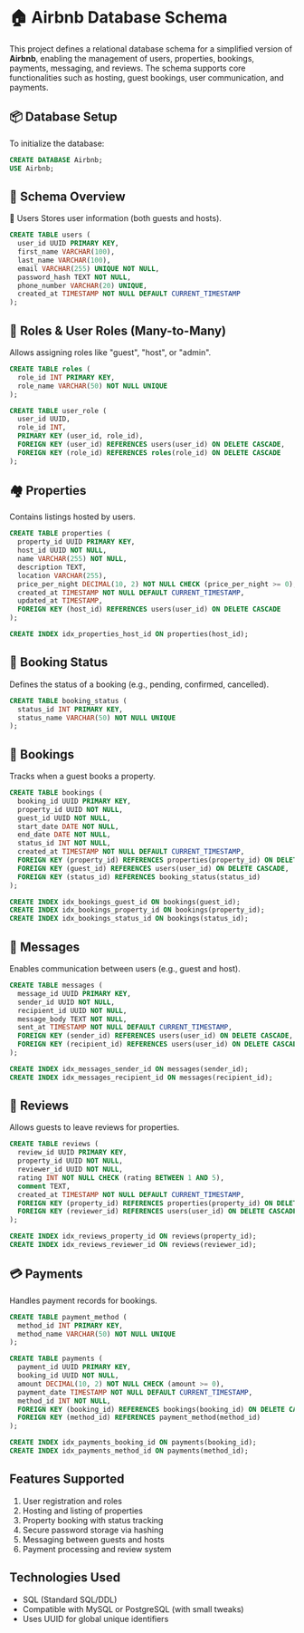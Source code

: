 # 🏠 Airbnb Database Schema

This project defines a relational database schema for a simplified version of **Airbnb**, enabling the management of users, properties, bookings, payments, messaging, and reviews. The schema supports core functionalities such as hosting, guest bookings, user communication, and payments.

## 📦 Database Setup

To initialize the database:

```sql
CREATE DATABASE Airbnb;
USE Airbnb;
```

## 🧱 Schema Overview
🧑 Users
Stores user information (both guests and hosts).

```sql
CREATE TABLE users (
  user_id UUID PRIMARY KEY,
  first_name VARCHAR(100),
  last_name VARCHAR(100),
  email VARCHAR(255) UNIQUE NOT NULL,
  password_hash TEXT NOT NULL,
  phone_number VARCHAR(20) UNIQUE,
  created_at TIMESTAMP NOT NULL DEFAULT CURRENT_TIMESTAMP
);
```

## 🔐 Roles & User Roles (Many-to-Many)
Allows assigning roles like "guest", "host", or "admin".

```sql
CREATE TABLE roles (
  role_id INT PRIMARY KEY,
  role_name VARCHAR(50) NOT NULL UNIQUE
);

CREATE TABLE user_role (
  user_id UUID,
  role_id INT,
  PRIMARY KEY (user_id, role_id),
  FOREIGN KEY (user_id) REFERENCES users(user_id) ON DELETE CASCADE,
  FOREIGN KEY (role_id) REFERENCES roles(role_id) ON DELETE CASCADE
);
```

## 🏘️ Properties
Contains listings hosted by users.

```sql
CREATE TABLE properties (
  property_id UUID PRIMARY KEY,
  host_id UUID NOT NULL,
  name VARCHAR(255) NOT NULL,
  description TEXT,
  location VARCHAR(255),
  price_per_night DECIMAL(10, 2) NOT NULL CHECK (price_per_night >= 0),
  created_at TIMESTAMP NOT NULL DEFAULT CURRENT_TIMESTAMP,
  updated_at TIMESTAMP,
  FOREIGN KEY (host_id) REFERENCES users(user_id) ON DELETE CASCADE
);

CREATE INDEX idx_properties_host_id ON properties(host_id);
```


## 📆 Booking Status
Defines the status of a booking (e.g., pending, confirmed, cancelled).

```sql
CREATE TABLE booking_status (
  status_id INT PRIMARY KEY,
  status_name VARCHAR(50) NOT NULL UNIQUE
);
```

## 📅 Bookings
Tracks when a guest books a property.

```sql
CREATE TABLE bookings (
  booking_id UUID PRIMARY KEY,
  property_id UUID NOT NULL,
  guest_id UUID NOT NULL,
  start_date DATE NOT NULL,
  end_date DATE NOT NULL,
  status_id INT NOT NULL,
  created_at TIMESTAMP NOT NULL DEFAULT CURRENT_TIMESTAMP,
  FOREIGN KEY (property_id) REFERENCES properties(property_id) ON DELETE CASCADE,
  FOREIGN KEY (guest_id) REFERENCES users(user_id) ON DELETE CASCADE,
  FOREIGN KEY (status_id) REFERENCES booking_status(status_id)
);

CREATE INDEX idx_bookings_guest_id ON bookings(guest_id);
CREATE INDEX idx_bookings_property_id ON bookings(property_id);
CREATE INDEX idx_bookings_status_id ON bookings(status_id);
```

## 💬 Messages
Enables communication between users (e.g., guest and host).

```sql
CREATE TABLE messages (
  message_id UUID PRIMARY KEY,
  sender_id UUID NOT NULL,
  recipient_id UUID NOT NULL,
  message_body TEXT NOT NULL,
  sent_at TIMESTAMP NOT NULL DEFAULT CURRENT_TIMESTAMP,
  FOREIGN KEY (sender_id) REFERENCES users(user_id) ON DELETE CASCADE,
  FOREIGN KEY (recipient_id) REFERENCES users(user_id) ON DELETE CASCADE
);

CREATE INDEX idx_messages_sender_id ON messages(sender_id);
CREATE INDEX idx_messages_recipient_id ON messages(recipient_id);
```

## 🌟 Reviews
Allows guests to leave reviews for properties.

```sql
CREATE TABLE reviews (
  review_id UUID PRIMARY KEY,
  property_id UUID NOT NULL,
  reviewer_id UUID NOT NULL,
  rating INT NOT NULL CHECK (rating BETWEEN 1 AND 5),
  comment TEXT,
  created_at TIMESTAMP NOT NULL DEFAULT CURRENT_TIMESTAMP,
  FOREIGN KEY (property_id) REFERENCES properties(property_id) ON DELETE CASCADE,
  FOREIGN KEY (reviewer_id) REFERENCES users(user_id) ON DELETE CASCADE
);

CREATE INDEX idx_reviews_property_id ON reviews(property_id);
CREATE INDEX idx_reviews_reviewer_id ON reviews(reviewer_id);
```
## 💳 Payments
Handles payment records for bookings.

```sql
CREATE TABLE payment_method (
  method_id INT PRIMARY KEY,
  method_name VARCHAR(50) NOT NULL UNIQUE
);

CREATE TABLE payments (
  payment_id UUID PRIMARY KEY,
  booking_id UUID NOT NULL,
  amount DECIMAL(10, 2) NOT NULL CHECK (amount >= 0),
  payment_date TIMESTAMP NOT NULL DEFAULT CURRENT_TIMESTAMP,
  method_id INT NOT NULL,
  FOREIGN KEY (booking_id) REFERENCES bookings(booking_id) ON DELETE CASCADE,
  FOREIGN KEY (method_id) REFERENCES payment_method(method_id)
);

CREATE INDEX idx_payments_booking_id ON payments(booking_id);
CREATE INDEX idx_payments_method_id ON payments(method_id);
```


## Features Supported
1. User registration and roles
2. Hosting and listing of properties
3. Property booking with status tracking
4. Secure password storage via hashing
5. Messaging between guests and hosts
6. Payment processing and review system

## Technologies Used
- SQL (Standard SQL/DDL)
- Compatible with MySQL or PostgreSQL (with small tweaks)
- Uses UUID for global unique identifiers
